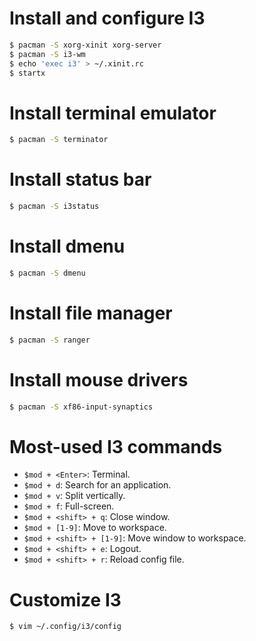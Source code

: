 # Install and configure I3
```sh
$ pacman -S xorg-xinit xorg-server
$ pacman -S i3-wm
$ echo 'exec i3' > ~/.xinit.rc
$ startx
```

# Install terminal emulator
```sh
$ pacman -S terminator
```

# Install status bar
```sh
$ pacman -S i3status
```

# Install dmenu
```sh
$ pacman -S dmenu
```

# Install file manager
```sh
$ pacman -S ranger
```

# Install mouse drivers
```sh
$ pacman -S xf86-input-synaptics
```

# Most-used I3 commands
- `$mod + <Enter>`: Terminal.
- `$mod + d`: Search for an application.
- `$mod + v`: Split vertically.
- `$mod + f`: Full-screen.
- `$mod + <shift> + q`: Close window.
- `$mod + [1-9]`: Move to workspace.
- `$mod + <shift> + [1-9]`: Move window to workspace.
- `$mod + <shift> + e`: Logout.
- `$mod + <shift> + r`: Reload config file.

# Customize I3
```sh
$ vim ~/.config/i3/config
```
